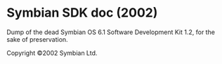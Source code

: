 # Symbian SDK doc (2002)

Dump of the dead Symbian OS 6.1 Software Development Kit 1.2, for the sake of preservation.

Copyright ©2002 Symbian Ltd.
